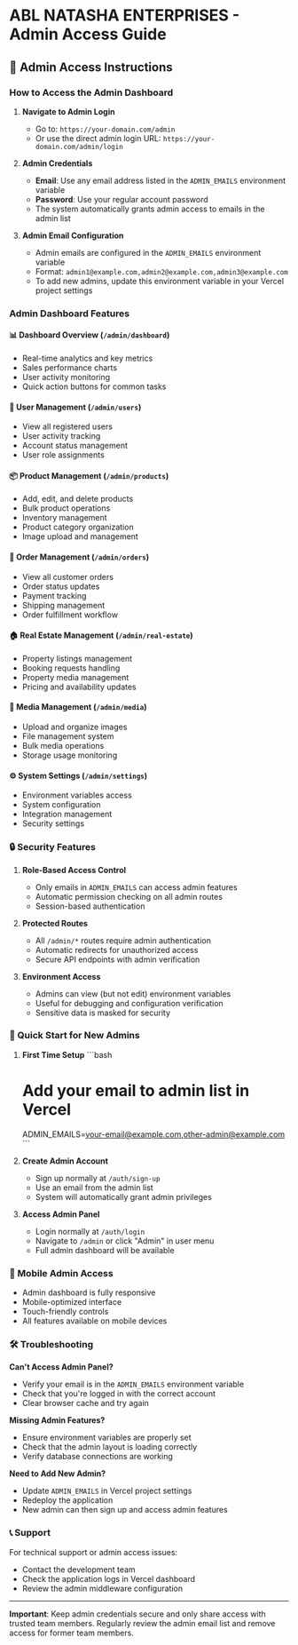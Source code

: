 # ABL NATASHA ENTERPRISES - Admin Access Guide

## 🔐 Admin Access Instructions

### How to Access the Admin Dashboard

1. **Navigate to Admin Login**
   - Go to: `https://your-domain.com/admin`
   - Or use the direct admin login URL: `https://your-domain.com/admin/login`

2. **Admin Credentials**
   - **Email**: Use any email address listed in the `ADMIN_EMAILS` environment variable
   - **Password**: Use your regular account password
   - The system automatically grants admin access to emails in the admin list

3. **Admin Email Configuration**
   - Admin emails are configured in the `ADMIN_EMAILS` environment variable
   - Format: `admin1@example.com,admin2@example.com,admin3@example.com`
   - To add new admins, update this environment variable in your Vercel project settings

### Admin Dashboard Features

#### 📊 **Dashboard Overview** (`/admin/dashboard`)
- Real-time analytics and key metrics
- Sales performance charts
- User activity monitoring
- Quick action buttons for common tasks

#### 👥 **User Management** (`/admin/users`)
- View all registered users
- User activity tracking
- Account status management
- User role assignments

#### 📦 **Product Management** (`/admin/products`)
- Add, edit, and delete products
- Bulk product operations
- Inventory management
- Product category organization
- Image upload and management

#### 🛒 **Order Management** (`/admin/orders`)
- View all customer orders
- Order status updates
- Payment tracking
- Shipping management
- Order fulfillment workflow

#### 🏠 **Real Estate Management** (`/admin/real-estate`)
- Property listings management
- Booking requests handling
- Property media management
- Pricing and availability updates

#### 📁 **Media Management** (`/admin/media`)
- Upload and organize images
- File management system
- Bulk media operations
- Storage usage monitoring

#### ⚙️ **System Settings** (`/admin/settings`)
- Environment variables access
- System configuration
- Integration management
- Security settings

### 🔒 Security Features

1. **Role-Based Access Control**
   - Only emails in `ADMIN_EMAILS` can access admin features
   - Automatic permission checking on all admin routes
   - Session-based authentication

2. **Protected Routes**
   - All `/admin/*` routes require admin authentication
   - Automatic redirects for unauthorized access
   - Secure API endpoints with admin verification

3. **Environment Access**
   - Admins can view (but not edit) environment variables
   - Useful for debugging and configuration verification
   - Sensitive data is masked for security

### 🚀 Quick Start for New Admins

1. **First Time Setup**
   \`\`\`bash
   # Add your email to admin list in Vercel
   ADMIN_EMAILS=your-email@example.com,other-admin@example.com
   \`\`\`

2. **Create Admin Account**
   - Sign up normally at `/auth/sign-up`
   - Use an email from the admin list
   - System will automatically grant admin privileges

3. **Access Admin Panel**
   - Login normally at `/auth/login`
   - Navigate to `/admin` or click "Admin" in user menu
   - Full admin dashboard will be available

### 📱 Mobile Admin Access

- Admin dashboard is fully responsive
- Mobile-optimized interface
- Touch-friendly controls
- All features available on mobile devices

### 🛠️ Troubleshooting

**Can't Access Admin Panel?**
- Verify your email is in the `ADMIN_EMAILS` environment variable
- Check that you're logged in with the correct account
- Clear browser cache and try again

**Missing Admin Features?**
- Ensure environment variables are properly set
- Check that the admin layout is loading correctly
- Verify database connections are working

**Need to Add New Admin?**
- Update `ADMIN_EMAILS` in Vercel project settings
- Redeploy the application
- New admin can then sign up and access admin features

### 📞 Support

For technical support or admin access issues:
- Contact the development team
- Check the application logs in Vercel dashboard
- Review the admin middleware configuration

---

**Important**: Keep admin credentials secure and only share access with trusted team members. Regularly review the admin email list and remove access for former team members.
